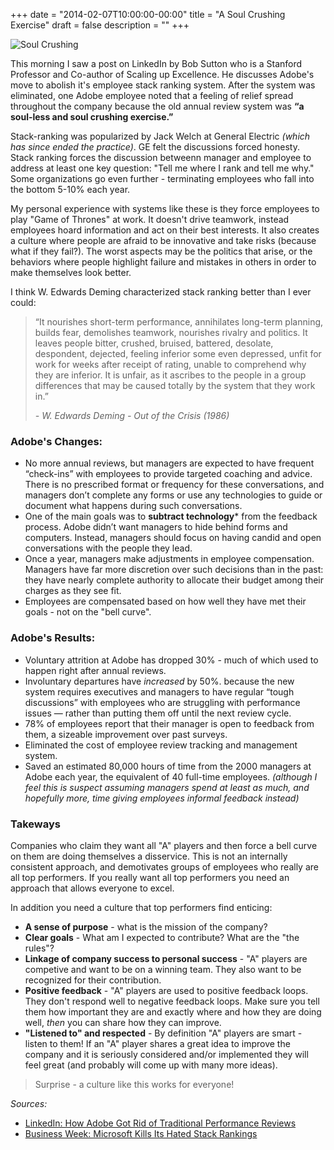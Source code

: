 +++
date = "2014-02-07T10:00:00-00:00"
title = "A Soul Crushing Exercise"
draft = false
description = ""
+++

![Soul Crushing](/img/soulcrushing.jpg)

This morning I saw a post on LinkedIn by Bob Sutton who is a Stanford Professor and Co-author of Scaling up Excellence.  He discusses Adobe's move to abolish it's employee stack ranking system.  After the system was eliminated, one Adobe employee noted that a feeling of relief spread throughout the company because the old annual review system was **“a soul-less and soul crushing exercise.”**

<!--more-->

Stack-ranking was popularized by Jack Welch at General Electric _(which has since ended the practice)_.  GE felt the discussions forced honesty. Stack ranking forces the discussion betweenn manager and employee to address at least one key question: "Tell me where I rank and tell me why."  Some organizations go even further - terminating employees who fall into the bottom 5-10% each year.  

My personal experience with systems like these is they force employees to play "Game of Thrones" at work.  It doesn't drive teamwork, instead employees hoard information and act on their best interests.  It also creates a culture where people are afraid to be innovative and take risks (because what if they fail?). The worst aspects may be the politics that arise, or the behaviors where people highlight failure and mistakes in others in order to make themselves look better.  

I think W. Edwards Deming characterized stack ranking better than I ever could:

> “It nourishes short-term performance, annihilates long-term planning, builds fear, demolishes teamwork, nourishes rivalry and politics. It leaves people bitter, crushed, bruised, battered, desolate, despondent, dejected, feeling inferior some even depressed, unfit for work for weeks after receipt of rating, unable to comprehend why they are inferior. It is unfair, as it ascribes to the people in a group differences that may be caused totally by the system that they work in.”
>
>    _- W. Edwards Deming - Out of the Crisis (1986)_

### Adobe's Changes:

* No more annual reviews, but managers are expected to have frequent “check-ins” with employees to provide targeted coaching and advice. There is no prescribed format or frequency for these conversations, and managers don’t complete any forms or use any technologies to guide or document what happens during such conversations.
* One of the main goals was to **subtract technology*** from the feedback process.  Adobe didn’t want managers to hide behind forms and computers. Instead, managers should focus on having candid and open conversations with the people they lead.
* Once a year, managers make adjustments in employee compensation. Managers have far more discretion over such decisions than in the past: they have nearly complete authority to allocate their budget among their charges as they see fit.
* Employees are compensated based on how well they have met their goals - not on the "bell curve".

### Adobe's Results:

* Voluntary attrition at Adobe has dropped 30% - much of which used to happen right after annual reviews.
* Involuntary departures have _increased_ by 50%. because the new system requires executives and managers to have regular “tough discussions” with employees who are struggling with performance issues — rather than putting them off until the next review cycle.
* 78% of employees report that their manager is open to feedback from them, a sizeable improvement over past surveys.
* Eliminated the cost of employee review tracking and management system.
* Saved an estimated 80,000 hours of time from the 2000 managers at Adobe each year, the equivalent of 40 full-time employees. _(although I feel this is suspect assuming managers spend at least as much, and hopefully more, time giving employees informal feedback instead)_

### Takeways

Companies who claim they want all "A" players and then force a bell curve on them are doing themselves a disservice.  This is not an internally consistent approach, and demotivates groups of employees who really are all top performers. If you really want all top performers you need an approach that allows everyone to excel.

In addition you need a culture that top performers find enticing:

* **A sense of purpose** - what is the mission of the company?  
* **Clear goals** - What am I expected to contribute? What are the "the rules"?
* **Linkage of company success to personal success** - "A" players are competive and want to be on a winning team. They also want to be recognized for their contribution.
* **Positive feedback** - "A" players are used to positive feedback loops.  They don't respond well to negative feedback loops.  Make sure you tell them how important they are and exactly where and how they are doing well, _then_ you can share how they can improve.  
* **"Listened to" and respected** - By definition "A" players are smart - listen to them!  If an "A" player shares a great idea to improve the company and it is seriously considered and/or implemented they will feel great (and probably will come up with many more ideas).

> Surprise - a culture like this works for everyone!


_Sources:_

* [LinkedIn: How Adobe Got Rid of Traditional Performance Reviews](https://www.linkedin.com/today/post/article/20140206114808-15893932-how-adobe-got-rid-of-traditional-performance-reviews?trk=object-title)
* [Business Week: Microsoft Kills Its Hated Stack Rankings](http://www.businessweek.com/articles/2013-11-13/microsoft-kills-its-hated-stack-rankings-dot-does-anyone-do-employee-reviews-right)
